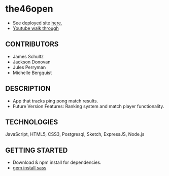 # the46open
- See deployed site [here.](https://infinite-shelf-75058.herokuapp.com/)
- [Youtube walk through](https://youtu.be/Qq73UuLg8GU)

## CONTRIBUTORS
- James Schultz
- Jackson Donovan
- Jules Perryman
- Michelle Bergquist

## DESCRIPTION

- App that tracks ping pong match results.
- Future Version Features: Ranking system and match player functionality.

## TECHNOLOGIES

JavaScript, HTML5, CSS3, Postgresql, Sketch, ExpressJS, Node.js

## GETTING STARTED
- Download & npm install for dependencies.
- [gem install sass](http://sass-lang.com/install)
